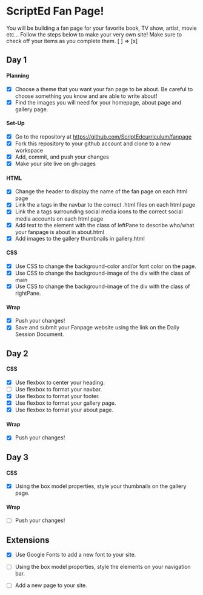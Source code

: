 # ScriptEd Fan Page!
You will be building a fan page for your favorite book, TV show, artist, movie etc... Follow the steps below to make your very own site! 
Make sure to check off your items as you complete them. [ ] => [x]


## Day 1
#### Planning
- [x] Choose a theme that you want your fan page to be about. Be careful to choose something you know and are able to write about!
- [x] Find the images you will need for your homepage, about page and gallery page.
#### Set-Up
- [x] Go to the repository at https://github.com/ScriptEdcurriculum/fanpage
- [x] Fork this repository to your github account and clone to a new workspace
- [x] Add, commit, and push your changes
- [x] Make your site live on gh-pages
#### HTML
- [x] Change the header to display the name of the fan page on each html page
- [x] Link the a tags in the navbar to the correct .html files on each html page
- [x] Link the a tags surrounding social media icons to the correct social media accounts on each html page
- [x] Add text to the element with the class of leftPane to describe who/what your fanpage is about in about.html
- [x] Add images to the gallery thumbnails in gallery.html
#### CSS
- [x] Use CSS to change the background-color and/or font color on the page.
- [x] Use CSS to change the background-image of the div with the class of main
- [x] Use CSS to change the background-image of the div with the class of rightPane.

#### Wrap
- [x] Push your changes!
- [x] Save and submit your Fanpage website using the link on the Daily Session Document.

## Day 2
#### CSS
- [x] Use flexbox to center your heading. 
- [ ] Use flexbox to format your navbar.
- [x] Use flexbox to format your footer.
- [x] Use flexbox to format your gallery page. 
- [x] Use flexbox to format your about page. 

#### Wrap
- [x] Push your changes!

## Day 3
#### CSS
- [x] Using the box model properties, style your thumbnails on the gallery page. 

#### Wrap
- [ ] Push your changes!

## Extensions
- [x] Use Google Fonts to add a new font to your site.
- [ ] Using the box model properties, style the elements on your navigation bar.
- [ ] Add a new page to your site.

